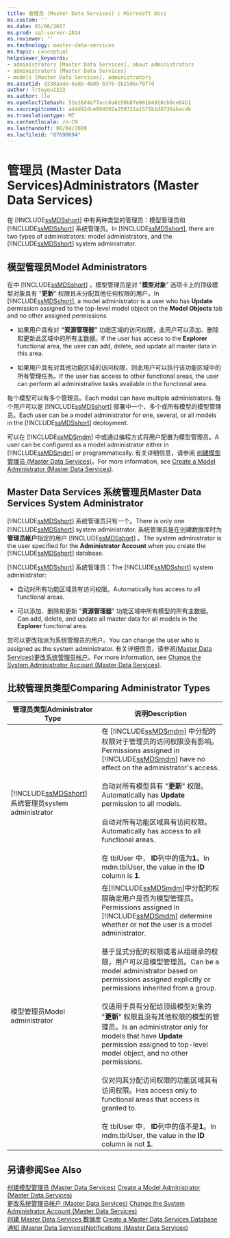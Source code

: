 ```yaml
---
title: 管理员 (Master Data Services) | Microsoft Docs
ms.custom: ''
ms.date: 03/06/2017
ms.prod: sql-server-2014
ms.reviewer: ''
ms.technology: master-data-services
ms.topic: conceptual
helpviewer_keywords:
- administrators [Master Data Services], about administrators
- administrators [Master Data Services]
- models [Master Data Services], administrators
ms.assetid: d330aa4e-6ade-4b09-b376-1b15d6c78f7d
author: lrtoyou1223
ms.author: lle
ms.openlocfilehash: 52e16d4e77acc0a6b50b87e00184918cb9ce64b1
ms.sourcegitcommit: ad4d92dce894592a259721a1571b1d8736abacdb
ms.translationtype: MT
ms.contentlocale: zh-CN
ms.lasthandoff: 08/04/2020
ms.locfileid: "87690694"
---
```

# <a name="administrators-master-data-services"></a><span data-ttu-id="118b1-102">管理员 (Master Data Services)</span><span class="sxs-lookup"><span data-stu-id="118b1-102">Administrators (Master Data Services)</span></span>
  <span data-ttu-id="118b1-103">在 [!INCLUDE[ssMDSshort](../includes/ssmdsshort-md.md)] 中有两种类型的管理员：模型管理员和 [!INCLUDE[ssMDSshort](../includes/ssmdsshort-md.md)] 系统管理员。</span><span class="sxs-lookup"><span data-stu-id="118b1-103">In [!INCLUDE[ssMDSshort](../includes/ssmdsshort-md.md)], there are two types of administrators: model administrators, and the [!INCLUDE[ssMDSshort](../includes/ssmdsshort-md.md)] system administrator.</span></span>  
  
## <a name="model-administrators"></a><span data-ttu-id="118b1-104">模型管理员</span><span class="sxs-lookup"><span data-stu-id="118b1-104">Model Administrators</span></span>  
 <span data-ttu-id="118b1-105">在中 [!INCLUDE[ssMDSshort](../includes/ssmdsshort-md.md)] ，模型管理员是对 "**模型对象**" 选项卡上的顶级模型对象具有 "**更新**" 权限且未分配其他任何权限的用户。</span><span class="sxs-lookup"><span data-stu-id="118b1-105">In [!INCLUDE[ssMDSshort](../includes/ssmdsshort-md.md)], a model administrator is a user who has **Update** permission assigned to the top-level model object on the **Model Objects** tab and no other assigned permissions.</span></span>  
  
-   <span data-ttu-id="118b1-106">如果用户具有对 **“资源管理器”** 功能区域的访问权限，此用户可以添加、删除和更新此区域中的所有主数据。</span><span class="sxs-lookup"><span data-stu-id="118b1-106">If the user has access to the **Explorer** functional area, the user can add, delete, and update all master data in this area.</span></span>  
  
-   <span data-ttu-id="118b1-107">如果用户具有对其他功能区域的访问权限，则此用户可以执行该功能区域中的所有管理任务。</span><span class="sxs-lookup"><span data-stu-id="118b1-107">If the user has access to other functional areas, the user can perform all administrative tasks available in the functional area.</span></span>  
  
 <span data-ttu-id="118b1-108">每个模型可以有多个管理员。</span><span class="sxs-lookup"><span data-stu-id="118b1-108">Each model can have multiple administrators.</span></span> <span data-ttu-id="118b1-109">每个用户可以是 [!INCLUDE[ssMDSshort](../includes/ssmdsshort-md.md)] 部署中一个、多个或所有模型的模型管理员。</span><span class="sxs-lookup"><span data-stu-id="118b1-109">Each user can be a model administrator for one, several, or all models in the [!INCLUDE[ssMDSshort](../includes/ssmdsshort-md.md)] deployment.</span></span>  
  
 <span data-ttu-id="118b1-110">可以在 [!INCLUDE[ssMDSmdm](../includes/ssmdsmdm-md.md)] 中或通过编程方式将用户配置为模型管理员。</span><span class="sxs-lookup"><span data-stu-id="118b1-110">A user can be configured as a model administrator either in [!INCLUDE[ssMDSmdm](../includes/ssmdsmdm-md.md)] or programmatically.</span></span> <span data-ttu-id="118b1-111">有关详细信息，请参阅 [创建模型管理员 (Master Data Services)](create-a-model-administrator-master-data-services.md)。</span><span class="sxs-lookup"><span data-stu-id="118b1-111">For more information, see [Create a Model Administrator &#40;Master Data Services&#41;](create-a-model-administrator-master-data-services.md).</span></span>  
  
## <a name="master-data-services-system-administrator"></a><span data-ttu-id="118b1-112">Master Data Services 系统管理员</span><span class="sxs-lookup"><span data-stu-id="118b1-112">Master Data Services System Administrator</span></span>  
 <span data-ttu-id="118b1-113">[!INCLUDE[ssMDSshort](../includes/ssmdsshort-md.md)] 系统管理员只有一个。</span><span class="sxs-lookup"><span data-stu-id="118b1-113">There is only one [!INCLUDE[ssMDSshort](../includes/ssmdsshort-md.md)] system administrator.</span></span> <span data-ttu-id="118b1-114">系统管理员是在创建数据库时为**管理员帐户**指定的用户 [!INCLUDE[ssMDSshort](../includes/ssmdsshort-md.md)] 。</span><span class="sxs-lookup"><span data-stu-id="118b1-114">The system administrator is the user specified for the **Administrator Account** when you create the [!INCLUDE[ssMDSshort](../includes/ssmdsshort-md.md)] database.</span></span>  
  
 <span data-ttu-id="118b1-115">[!INCLUDE[ssMDSshort](../includes/ssmdsshort-md.md)] 系统管理员：</span><span class="sxs-lookup"><span data-stu-id="118b1-115">The [!INCLUDE[ssMDSshort](../includes/ssmdsshort-md.md)] system administrator:</span></span>  
  
-   <span data-ttu-id="118b1-116">自动对所有功能区域具有访问权限。</span><span class="sxs-lookup"><span data-stu-id="118b1-116">Automatically has access to all functional areas.</span></span>  
  
-   <span data-ttu-id="118b1-117">可以添加、删除和更新 "**资源管理器**" 功能区域中所有模型的所有主数据。</span><span class="sxs-lookup"><span data-stu-id="118b1-117">Can add, delete, and update all master data for all models in the **Explorer** functional area.</span></span>  
  
 <span data-ttu-id="118b1-118">您可以更改指派为系统管理员的用户。</span><span class="sxs-lookup"><span data-stu-id="118b1-118">You can change the user who is assigned as the system administrator.</span></span> <span data-ttu-id="118b1-119">有关详细信息，请参阅[&#40;Master Data Services&#41;更改系统管理员帐户](../../2014/master-data-services/change-the-system-administrator-account-master-data-services.md)。</span><span class="sxs-lookup"><span data-stu-id="118b1-119">For more information, see [Change the System Administrator Account &#40;Master Data Services&#41;](../../2014/master-data-services/change-the-system-administrator-account-master-data-services.md).</span></span>  
  
## <a name="comparing-administrator-types"></a><span data-ttu-id="118b1-120">比较管理员类型</span><span class="sxs-lookup"><span data-stu-id="118b1-120">Comparing Administrator Types</span></span>  
  
|<span data-ttu-id="118b1-121">管理员类型</span><span class="sxs-lookup"><span data-stu-id="118b1-121">Administrator Type</span></span>|<span data-ttu-id="118b1-122">说明</span><span class="sxs-lookup"><span data-stu-id="118b1-122">Description</span></span>|  
|------------------------|-----------------|  
|[!INCLUDE[ssMDSshort](../includes/ssmdsshort-md.md)] <span data-ttu-id="118b1-123">系统管理员</span><span class="sxs-lookup"><span data-stu-id="118b1-123">system administrator</span></span>|<span data-ttu-id="118b1-124">在 [!INCLUDE[ssMDSmdm](../includes/ssmdsmdm-md.md)] 中分配的权限对于管理员的访问权限没有影响。</span><span class="sxs-lookup"><span data-stu-id="118b1-124">Permissions assigned in [!INCLUDE[ssMDSmdm](../includes/ssmdsmdm-md.md)] have no effect on the administrator's access.</span></span><br /><br /> <span data-ttu-id="118b1-125">自动对所有模型具有 "**更新**" 权限。</span><span class="sxs-lookup"><span data-stu-id="118b1-125">Automatically has **Update** permission to all models.</span></span><br /><br /> <span data-ttu-id="118b1-126">自动对所有功能区域具有访问权限。</span><span class="sxs-lookup"><span data-stu-id="118b1-126">Automatically has access to all functional areas.</span></span><br /><br /> <span data-ttu-id="118b1-127">在 tblUser 中， **ID**列中的值为**1**。</span><span class="sxs-lookup"><span data-stu-id="118b1-127">In mdm.tblUser, the value in the **ID** column is **1**.</span></span>|  
|<span data-ttu-id="118b1-128">模型管理员</span><span class="sxs-lookup"><span data-stu-id="118b1-128">Model administrator</span></span>|<span data-ttu-id="118b1-129">在[!INCLUDE[ssMDSmdm](../includes/ssmdsmdm-md.md)]中分配的权限确定用户是否为模型管理员。</span><span class="sxs-lookup"><span data-stu-id="118b1-129">Permissions assigned in [!INCLUDE[ssMDSmdm](../includes/ssmdsmdm-md.md)] determine whether or not the user is a model administrator.</span></span><br /><br /> <span data-ttu-id="118b1-130">基于显式分配的权限或者从组继承的权限，用户可以是模型管理员。</span><span class="sxs-lookup"><span data-stu-id="118b1-130">Can be a model administrator based on permissions assigned explicitly or permissions inherited from a group.</span></span><br /><br /> <span data-ttu-id="118b1-131">仅适用于具有分配给顶级模型对象的 "**更新**" 权限且没有其他权限的模型的管理员。</span><span class="sxs-lookup"><span data-stu-id="118b1-131">Is an administrator only for models that have **Update** permission assigned to top-level model object, and no other permissions.</span></span><br /><br /> <span data-ttu-id="118b1-132">仅对向其分配访问权限的功能区域具有访问权限。</span><span class="sxs-lookup"><span data-stu-id="118b1-132">Has access only to functional areas that access is granted to.</span></span><br /><br /> <span data-ttu-id="118b1-133">在 tblUser 中， **ID**列中的值不是**1**。</span><span class="sxs-lookup"><span data-stu-id="118b1-133">In mdm.tblUser, the value in the **ID** column is not **1**.</span></span>|  
  
## <a name="see-also"></a><span data-ttu-id="118b1-134">另请参阅</span><span class="sxs-lookup"><span data-stu-id="118b1-134">See Also</span></span>  
 <span data-ttu-id="118b1-135">[创建模型管理员 &#40;Master Data Services&#41;](create-a-model-administrator-master-data-services.md) </span><span class="sxs-lookup"><span data-stu-id="118b1-135">[Create a Model Administrator &#40;Master Data Services&#41;](create-a-model-administrator-master-data-services.md) </span></span>  
 <span data-ttu-id="118b1-136">[更改系统管理员帐户 &#40;Master Data Services&#41;](../../2014/master-data-services/change-the-system-administrator-account-master-data-services.md) </span><span class="sxs-lookup"><span data-stu-id="118b1-136">[Change the System Administrator Account &#40;Master Data Services&#41;](../../2014/master-data-services/change-the-system-administrator-account-master-data-services.md) </span></span>  
 <span data-ttu-id="118b1-137">[创建 Master Data Services 数据库](install-windows/create-a-master-data-services-database.md) </span><span class="sxs-lookup"><span data-stu-id="118b1-137">[Create a Master Data Services Database](install-windows/create-a-master-data-services-database.md) </span></span>  
 [<span data-ttu-id="118b1-138">通知 (Master Data Services)</span><span class="sxs-lookup"><span data-stu-id="118b1-138">Notifications &#40;Master Data Services&#41;</span></span>](../../2014/master-data-services/notifications-master-data-services.md)  
  
  
